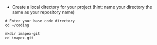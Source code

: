 
* Create a local directory for your project (hint: name your directory the same as your repository name)

```
# Enter your base code directory 
cd ~/coding 

mkdir imapex-git
cd imapex-git
```

